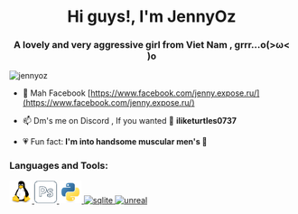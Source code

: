<h1 align="center">Hi guys!, I'm JennyOz</h1>
<h3 align="center">A lovely and very aggressive girl from Viet Nam , grrr...o(>ω< )o</h3>

<p align="left"> <img src="https://komarev.com/ghpvc/?username=jennyoz&label=Profile%20views&color=0e75b6&style=flat" alt="jennyoz" /> </p>

- 🔅 Mah Facebook [https://www.facebook.com/jenny.expose.ru/](https://www.facebook.com/jenny.expose.ru/)

- 📫 Dm's me on Discord , If you wanted 🖤 **iliketurtles0737**

- 💗 Fun fact: **I'm into handsome muscular men's 🤤**

<p align="left">
</p>

<h3 align="left">Languages and Tools:</h3>
<p align="left"> <a href="https://www.linux.org/" target="_blank" rel="noreferrer"> <img src="https://raw.githubusercontent.com/devicons/devicon/master/icons/linux/linux-original.svg" alt="linux" width="40" height="40"/> </a> <a href="https://www.photoshop.com/en" target="_blank" rel="noreferrer"> <img src="https://raw.githubusercontent.com/devicons/devicon/master/icons/photoshop/photoshop-line.svg" alt="photoshop" width="40" height="40"/> </a> <a href="https://www.python.org" target="_blank" rel="noreferrer"> <img src="https://raw.githubusercontent.com/devicons/devicon/master/icons/python/python-original.svg" alt="python" width="40" height="40"/> </a> <a href="https://www.sqlite.org/" target="_blank" rel="noreferrer"> <img src="https://www.vectorlogo.zone/logos/sqlite/sqlite-icon.svg" alt="sqlite" width="40" height="40"/> </a> <a href="https://unrealengine.com/" target="_blank" rel="noreferrer"> <img src="https://raw.githubusercontent.com/kenangundogan/fontisto/036b7eca71aab1bef8e6a0518f7329f13ed62f6b/icons/svg/brand/unreal-engine.svg" alt="unreal" width="40" height="40"/> </a> </p>
